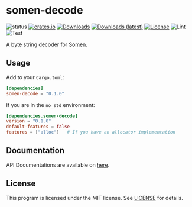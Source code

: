 # somen-decode
![status](https://img.shields.io/badge/status-Active-brightgreen?style=flat-square)
[![crates.io](https://img.shields.io/crates/v/somen-decode?style=flat-square)](https://crates.io/crates/somen-language)
[![Downloads](https://img.shields.io/crates/d/somen-decode?style=flat-square)](https://crates.io/crates/somen-language)
[![Downloads (latest)](https://img.shields.io/crates/dv/somen-decode?style=flat-square)](https://crates.io/crates/somen-language)
[![License](https://img.shields.io/crates/l/somen-decode?style=flat-square)](https://github.com/watcol/somen-language/blob/main/LICENSE)
![Lint](https://img.shields.io/github/workflow/status/watcol/somen-decode/Lint?label=lint&style=flat-square)
![Test](https://img.shields.io/github/workflow/status/watcol/somen-decode/Test?label=test&style=flat-square)

A byte string decoder for [Somen](https://github.com/watcol/somen).

## Usage
Add to your `Cargo.toml`:
```toml
[dependencies]
somen-decode = "0.1.0"
```

If you are in the `no_std` environment:
```toml
[dependencies.somen-decode]
version = "0.1.0"
default-features = false
features = ["alloc"]   # If you have an allocator implementation
```

## Documentation
API Documentations are available on [here](https://docs.rs/somen-decode).

## License
This program is licensed under the MIT license.
See [LICENSE](https://github.com/watcol/somen-decode/blob/main/LICENSE) for details.

